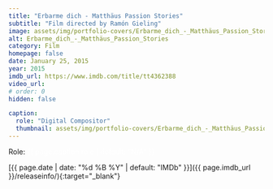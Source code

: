 ```yaml
---
title: "Erbarme dich - Matthäus Passion Stories"
subtitle: "Film directed by Ramón Gieling"
image: assets/img/portfolio-covers/Erbarme_dich_-_Matthäus_Passion_Stories_tt4362388.webp
alt: Erbarme_dich_-_Matthäus_Passion_Stories
category: Film
homepage: false
date: January 25, 2015
year: 2015
imdb_url: https://www.imdb.com/title/tt4362388
video_url: 
# order: 0
hidden: false

caption:
  role: "Digital Compositor"
  thumbnail: assets/img/portfolio-covers/Erbarme_dich_-_Matthäus_Passion_Stories_tt4362388.webp
---
```

Role: <span style="color:white">{{ page.caption.role | default: "N/A" }}</span>

[{{ page.date | date: "%d %B %Y" | default: "IMDb" }}]({{ page.imdb_url }}/releaseinfo/){:target="_blank"}



